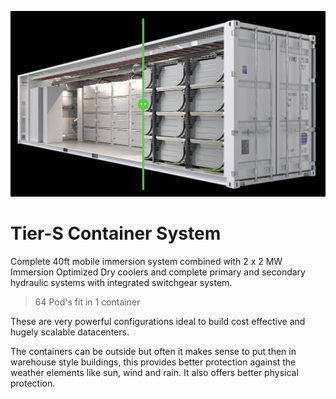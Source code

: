 ![](img/tier_s_container.png)

# Tier-S Container System

Complete 40ft mobile immersion system combined with 2 x 2 MW Immersion Optimized Dry coolers and complete primary and secondary hydraulic systems with integrated switchgear system.


> 64 Pod's fit in 1 container

These are very powerful configurations ideal to build cost effective and hugely scalable datacenters.

The containers can be outside but often it makes sense to put then in warehouse style buildings, this provides better protection against the weather elements like sun, wind and rain. It also offers better physical protection.




